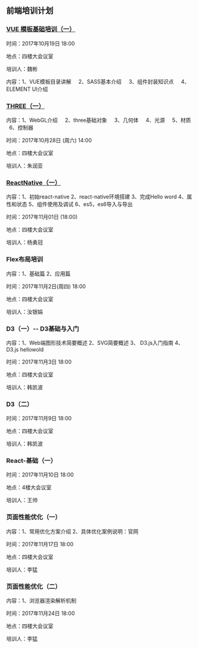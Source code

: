 ## 前端培训计划

### [VUE 模板基础培训（一）](https://github.com/jusfoun-FE/spa-development-pc)
时间：2017年10月19日 18:00

地点：四楼大会议室

培训人：魏彬

内容：1、VUE模板目录讲解
     2、SASS基本介绍
     3、组件封装知识点
     4、ELEMENT UI介绍

### [THREE（一）](https://github.com/zhu18/Train_THREE)
内容：1、WebGL介绍
     2、three基础对象
     3、几何体 
     4、光源
     5、材质
     6、控制器
 
 时间：2017年10月28日 (周六) 14:00
 
 地点：四楼大会议室
 
 培训人：朱润亚

### [ReactNative（一）](https://github.com/yangyongguan/react-native-01)
内容：1、初始react-native
     2、react-native环境搭建
     3、完成Hello word 
     4、属性和状态
     5、组件使用及调试
     6、es5，es6导入与导出
 
 时间：2017年11月01日 (18:00)
 
 地点：四楼大会议室
 
 培训人：杨勇冠
 
 ### Flex布局培训
内容：1、基础篇 
   	  2、应用篇
   	  
时间：2017年11月2日(周四) 18:00   

地点：四楼大会议室
	  
培训人：汝银娟	  

### D3（一）-- D3基础与入门
内容：1、Web端图形技术简要概述
   	2、SVG简要概述
   	3、	D3.js入门指南
   	4、	D3.js hellowold
   	
时间：2017年11月3日 18:00

地点：四楼大会议室

培训人：韩凯波

### D3（二）
时间：2017年11月9日 18:00

地点：四楼大会议室

培训人：韩凯波


### React-基础（一）
时间：2017年11月10日 18:00

地点：4楼大会议室

培训人：王帅

### 页面性能优化（一）
内容：1、常用优化方案介绍
   	  2、具体优化案例说明：官网
   	  
时间：2017年11月17日 18:00   	  

地点：四楼大会议室

培训人：李猛

### 页面性能优化（二）
内容：1、浏览器渲染解析机制

时间：2017年11月24日 18:00

地点：四楼大会议室

培训人：李猛



